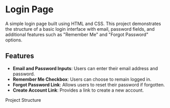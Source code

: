 # Login Page

A simple login page built using HTML and CSS. This project demonstrates the structure of a basic login interface with email, password fields, and additional features such as "Remember Me" and "Forgot Password" options.

  ## Features
- **Email and Password Inputs**: Users can enter their email address and password.
- **Remember Me Checkbox**: Users can choose to remain logged in.
- **Forgot Password Link**: Allows users to reset their password if forgotten.
- **Create Account Link**: Provides a link to create a new account.

Project Structure
